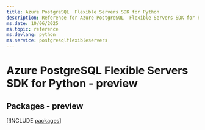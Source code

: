 ```yaml
---
title: Azure PostgreSQL  Flexible Servers SDK for Python
description: Reference for Azure PostgreSQL  Flexible Servers SDK for Python
ms.date: 10/06/2025
ms.topic: reference
ms.devlang: python
ms.service: postgresqlflexibleservers
---
```

# Azure PostgreSQL  Flexible Servers SDK for Python - preview
## Packages - preview
[!INCLUDE [packages](postgresql--flexible-servers-index.md)]